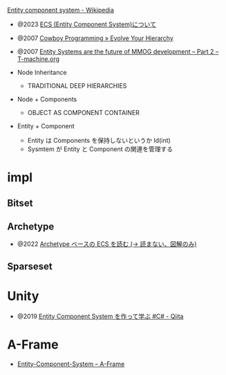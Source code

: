 [Entity component system - Wikipedia](https://en.wikipedia.org/wiki/Entity_component_system)

- @2023 [ECS (Entity Component System)について](https://zenn.dev/suuta/articles/0aa567690ec52a)
- @2007 [Cowboy Programming » Evolve Your Hierarchy](https://cowboyprogramming.com/2007/01/05/evolve-your-heirachy/)
- @2007 [Entity Systems are the future of MMOG development – Part 2 – T-machine.org](https://t-machine.org/index.php/2007/11/11/entity-systems-are-the-future-of-mmog-development-part-2/)

- Node Inheritance
	- TRADITIONAL DEEP HIERARCHIES

- Node + Components 
	- OBJECT AS COMPONENT CONTAINER

- Entity + Component 
	- Entity は Components を保持しないというか Id(int)
	- Sysmtem が Entity と Component の関連を管理する

# impl
## Bitset

## Archetype
- @2022 [Archetype ベースの ECS を読む (→ 読まない、図解のみ)](https://zenn.dev/toyboot4e/scraps/4d7410bc34f01c)

## Sparseset

# Unity
- @2019 [Entity Component System を作って学ぶ #C# - Qiita](https://qiita.com/FukaUnabara/items/6d9c5adc6822ab0e8513)

# A-Frame
- [Entity-Component-System – A-Frame](https://aframe.io/docs/1.4.0/introduction/entity-component-system.html)
